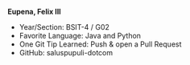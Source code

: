 **Eupena, Felix III**

- Year/Section: BSIT-4 / G02
- Favorite Language:  Java and Python
- One Git Tip Learned:  Push & open a Pull Request
- GitHub: saluspupuli-dotcom